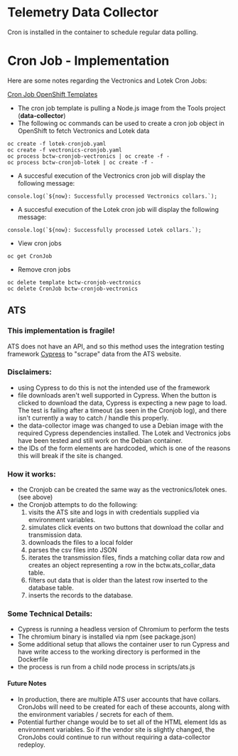 # Telemetry Data Collector

Cron is installed in the container to schedule regular data polling.

# Cron Job - Implementation

Here are some notes regarding the Vectronics and Lotek Cron Jobs:

[Cron Job OpenShift Templates](../openshift/templates/cron-job)

* The cron job template is pulling a Node.js image from the Tools project (**data-collector**)
* The following oc commands can be used to create a cron job object in OpenShift to fetch Vectronics and Lotek data
```
oc create -f lotek-cronjob.yaml
oc create -f vectronics-cronjob.yaml
oc process bctw-cronjob-vectronics | oc create -f -
oc process bctw-cronjob-lotek | oc create -f -
```
* A succesful execution of the Vectronics cron job will display the following message:
```
console.log(`${now}: Successfully processed Vectronics collars.`);
```
* A succesful execution of the Lotek cron job will display the following message:
```
console.log(`${now}: Successfully processed Lotek collars.`);
```

* View cron jobs
```
oc get CronJob
```

* Remove cron jobs
```
oc delete template bctw-cronjob-vectronics
oc delete CronJob bctw-cronjob-vectronics
```

## ATS
### This implementation is fragile!

 ATS does not have an API, and so this method uses the integration testing framework [Cypress](https://www.cypress.io/) to "scrape" data from the ATS website. 
### Disclaimers:
* using Cypress to do this is not the intended use of the framework
* file downloads aren't well supported in Cypress. When the button is clicked to download the data, Cypress is expecting a new page to load. The test is failing after a timeout (as seen in the Cronjob log), and there isn't currently a way to catch / handle this properly. 
* the data-collector image was changed to use a Debian image with the required Cypress dependencies installed. The Lotek and Vectronics jobs have been tested and still work on the Debian container. 
* the IDs of the form elements are hardcoded, which is one of the reasons this will break if the site is changed.
### How it works:
* the Cronjob can be created the same way as the vectronics/lotek ones. (see above)
* the Cronjob attempts to do the following:
  1. visits the ATS site and logs in with credentials supplied via environment variables.
  1. simulates click events on two buttons that download the collar and transmission data.
  1. downloads the files to a local folder
  1. parses the csv files into JSON
  1. iterates the transmission files, finds a matching collar data row and creates an object representing a row in the bctw.ats_collar_data table.
  1. filters out data that is older than the latest row inserted to the database table. 
  1. inserts the records to the database.

### Some Technical Details:
* Cypress is running a headless version of Chromium to perform the tests
* The chromium binary is installed via npm (see package.json)
* Some additional setup that allows the container user to run Cypress and have write access to the working directory is performed in the Dockerfile
* the process is run from a child node process in scripts/ats.js

#### Future Notes
* In production, there are multiple ATS user accounts that have collars. CronJobs will need to be created for each of these accounts, along with the environment variables / secrets for each of them.
* Potential further change would be to set all of the HTML element Ids as environment variables. So if the vendor site is slightly changed, the CronJobs could continue to run without requiring a data-collector redeploy. 